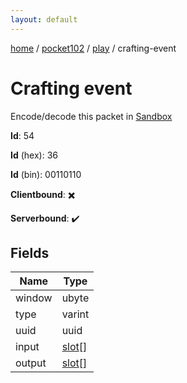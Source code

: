 ```yaml
---
layout: default
---
```


[home](/)  /  [pocket102](/protocol/pocket102)  /  [play](/protocol/pocket102/play)  /  crafting-event

# Crafting event

Encode/decode this packet in [Sandbox](../../../sandbox/pocket102#play.crafting_event)

**Id**: 54

**Id** (hex): 36

**Id** (bin): 00110110

**Clientbound**: ✖️

**Serverbound**: ✔️

## Fields

Name | Type
---|---
window | ubyte
type | varint
uuid | uuid
input | [slot](/protocol/pocket102/types/slot)[]
output | [slot](/protocol/pocket102/types/slot)[]
